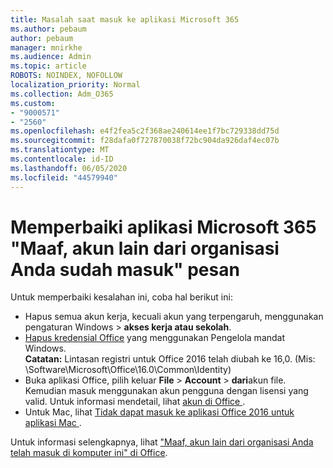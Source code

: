 ```yaml
---
title: Masalah saat masuk ke aplikasi Microsoft 365
ms.author: pebaum
author: pebaum
manager: mnirkhe
ms.audience: Admin
ms.topic: article
ROBOTS: NOINDEX, NOFOLLOW
localization_priority: Normal
ms.collection: Adm_O365
ms.custom:
- "9000571"
- "2560"
ms.openlocfilehash: e4f2fea5c2f368ae240614ee1f7bc729338dd75d
ms.sourcegitcommit: f28dafa0f727870038f72bc904da926daf4ec07b
ms.translationtype: MT
ms.contentlocale: id-ID
ms.lasthandoff: 06/05/2020
ms.locfileid: "44579940"
---
```

# <a name="fixing-the-microsoft-365-apps-sorry-another-account-from-your-organization-is-already-signed-in-message"></a>Memperbaiki aplikasi Microsoft 365 "Maaf, akun lain dari organisasi Anda sudah masuk" pesan

Untuk memperbaiki kesalahan ini, coba hal berikut ini:

- Hapus semua akun kerja, kecuali akun yang terpengaruh, menggunakan pengaturan Windows > **akses kerja atau sekolah**.
- [Hapus kredensial Office](https://docs.microsoft.com/office/troubleshoot/error-messages/another-account-already-signed-in#step-3-clear-cached-credentials-on-the-computer) yang menggunakan Pengelola mandat Windows.<br/>
    **Catatan:** Lintasan registri untuk Office 2016 telah diubah ke 16,0. (Mis: \Software\Microsoft\Office\16.0\Common\Identity\)
- Buka aplikasi Office, pilih keluar **File**  >  **Account**  >  **dari**akun file. Kemudian masuk menggunakan akun pengguna dengan lisensi yang valid. Untuk informasi mendetail, lihat [ akun di Office ](https://support.office.com/article/accounts-in-office-628ea040-f265-49de-b986-be09c3ebf8a9).
- Untuk Mac, lihat [Tidak dapat masuk ke aplikasi Office 2016 untuk aplikasi Mac ](https://docs.microsoft.com/office365/troubleshoot/authentication/sign-in-to-office-2016-for-mac-fail).

Untuk informasi selengkapnya, lihat ["Maaf, akun lain dari organisasi Anda telah masuk di komputer ini" di Office](https://docs.microsoft.com/office/troubleshoot/error-messages/another-account-already-signed-in).